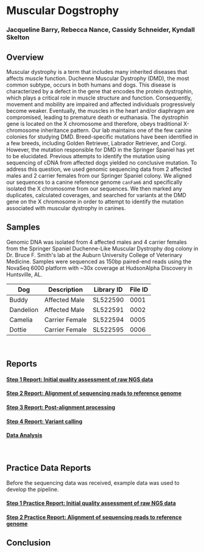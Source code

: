 # Muscular Dogstrophy
### Jacqueline Barry, Rebecca Nance, Cassidy Schneider, Kyndall Skelton


## Overview

Muscular dystrophy is a term that includes many inherited diseases that affects muscle function. Duchenne Muscular Dystrophy (DMD), the most common subtype, occurs in both humans and dogs. This disease is characterized by a defect in the gene that encodes the protein dystrophin, which plays a critical role in muscle structure and function. Consequently, movement and mobility are impaired and affected individuals progressively become weaker. Eventually, the muscles in the heart and/or diaphragm are compromised, leading to premature death or euthanasia. The dystrophin gene is located on the X chromosome and therefore, obeys traditional X-chromosome inheritance pattern. Our lab maintains one of the few canine colonies for studying DMD. Breed-specific mutations have been identified in a few breeds, including Golden Retriever, Labrador Retriever, and Corgi. However, the mutation responsible for DMD in the Springer Spaniel has yet to be elucidated. Previous attempts to identify the mutation using sequencing of cDNA from affected dogs yielded no conclusive mutation. To address this question, we used genomic sequencing data from 2 affected males and 2 carrier females from our Springer Spaniel colony. We aligned our sequences to a canine reference genome `canFam6` and specifically isolated the X chromosome from our sequences. We then marked any duplicates, calculated coverages, and searched for variants at the DMD gene on the X chromosome in order to attempt to identify the mutation associated with muscular dystrophy in canines.


## Samples
Genomic DNA was isolated from 4 affected males and 4 carrier females from the Springer Spaniel Duchenne-Like Muscular Dystrophy dog colony in Dr. Bruce F. Smith's lab at the Auburn University College of Veterinary Medicine. Samples were sequenced as 150bp paired-end reads using the NovaSeq 6000 platform with ~30x coverage at HudsonAlpha Discovery in Huntsville, AL.

| Dog | Description | Library ID | File ID |
| --- | --- | --- | --- |
| Buddy | Affected Male | SL522590 | 0001
| Dandelion | Affected Male | SL522591 | 0002
| Camelia | Carrier Female | SL522594 | 0005
| Dottie | Carrier Female | SL522595 | 0006


<br>

## Reports

#### [Step 1 Report: Initial quality assessment of raw NGS data](1_Quality_Assessment.md)
#### [Step 2 Report: Alignment of sequencing reads to reference genome](2_Alignment.md)
#### [Step 3 Report: Post-alignment processing](3_Duplicates.md)
#### [Step 4 Report: Variant calling](4_Variant_Call.md)
#### [Data Analysis](5_Data_Analysis.md)
<br>

## Practice Data Reports

Before the sequencing data was received, example data was used to develop the pipeline.

#### [Step 1 Practice Report: Initial quality assessment of raw NGS data](practice_reports/STEP_1.md)
#### [Step 2 Practice Report: Alignment of sequencing reads to reference genome](practice_reports/STEP_2.md)

## Conclusion
